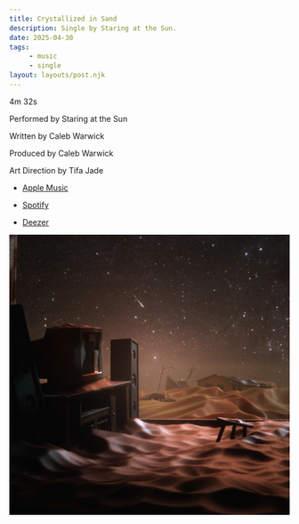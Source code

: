 ```yaml
---
title: Crystallized in Sand
description: Single by Staring at the Sun.
date: 2025-04-30
tags:
     - music
     - single
layout: layouts/post.njk
---
```


<div class="post-columns">
  <div>
    <p>4m 32s</p>
    <p>Performed by Staring at the Sun</p>
    <p>Written by Caleb Warwick</p>
    <p>Produced by Caleb Warwick</p>
    <p>Art Direction by Tifa Jade</p>
  </div>
  <div>
    <ul>
      <li><p><a href="https://music.apple.com/us/album/crystallized-in-sand-single/1810415287">Apple Music</a></p></li>
      <li><p><a href="https://open.spotify.com/album/3R0txeK552TVDcNa8dWc3c">Spotify</a></p></li>
      <li><p><a href="https://www.deezer.com/us/album/747088731">Deezer</a></p></li>
    </ul>
  </div>
</div>

<picture>
  <source srcset="/img/crystallized.webp" type="image/webp">
  <source srcset="/img/crystallized.jpg" type="image/jpeg">
  <img src="/img/crystallized.jpg" alt="A female figure covered in flowers sits in front of a tv screen shining bright light directly at her, with rays of a sun emerging from the tv set.">
</picture>
